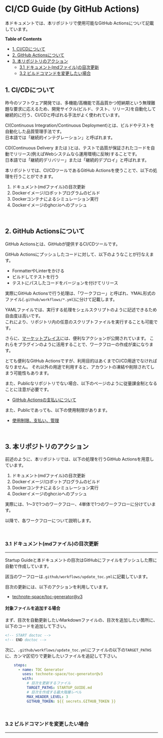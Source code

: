 # CI/CD Guide (by GitHub Actions)
本ドキュメントでは、本リポジトリで使用可能なGitHub Actionsについて記載しています。

<!-- START doctoc generated TOC please keep comment here to allow auto update -->
<!-- DON'T EDIT THIS SECTION, INSTEAD RE-RUN doctoc TO UPDATE -->
**Table of Contents**

- [1. CI/CDについて](#1-cicd%E3%81%AB%E3%81%A4%E3%81%84%E3%81%A6)
- [2. GitHub Actionsについて](#2-github-actions%E3%81%AB%E3%81%A4%E3%81%84%E3%81%A6)
- [3. 本リポジトリのアクション](#3-%E6%9C%AC%E3%83%AA%E3%83%9D%E3%82%B8%E3%83%88%E3%83%AA%E3%81%AE%E3%82%A2%E3%82%AF%E3%82%B7%E3%83%A7%E3%83%B3)
  - [3.1 ドキュメント(mdファイル)の目次更新](#31-%E3%83%89%E3%82%AD%E3%83%A5%E3%83%A1%E3%83%B3%E3%83%88md%E3%83%95%E3%82%A1%E3%82%A4%E3%83%AB%E3%81%AE%E7%9B%AE%E6%AC%A1%E6%9B%B4%E6%96%B0)
  - [3.2 ビルドコマンドを変更したい場合](#32-%E3%83%93%E3%83%AB%E3%83%89%E3%82%B3%E3%83%9E%E3%83%B3%E3%83%89%E3%82%92%E5%A4%89%E6%9B%B4%E3%81%97%E3%81%9F%E3%81%84%E5%A0%B4%E5%90%88)

<!-- END doctoc generated TOC please keep comment here to allow auto update -->

## 1. CI/CDについて
昨今のソフトウェア開発では、多機能/高機能で高品質かつ短納期という無理難題な要求に応えるため、開発サイクル(ビルド、テスト、リリース)を自動化して継続的に行う、CI/CDと呼ばれる手法がよく使われています。

CI(Continuous Integration/Continuous Deployment)とは、ビルドやテストを自動化した品質管理手法です。  
日本語では「継続的インテグレーション」と呼ばれます。

CD(Continuous Delivery または )とは、テストで品質が保証されたコードを自動でリリース(例えばWebシステムなら運用環境に反映)することです。  
日本語では「継続的デリバリー」または「継続的デプロイ」と呼ばれます。

本リポジトリでは、CI/CDツールであるGitHub Actionsを使うことで、以下の処理を行うことができます。

1. ドキュメント(mdファイル)の目次更新
2. Dockerイメージ/ロボットプログラムのビルド
3. Dockerコンテナによるシミュレーション実行
4. Dockerイメージのghcr.ioへのプッシュ

<br />

## 2. GitHub Actionsについて
GitHub Actionsとは、GitHubが提供するCI/CDツールです。

GitHub Actionsにプッシュしたコードに対して、以下のようなことが行なえます。

- FormatterやLinterをかける
- ビルドしてテストを行う
- テストにパスしたコードをバージョンを付けてリリース

実際にGitHub Actionsで行う処理は、「ワークフロー」と呼ばれ、YMAL形式のファイル(`.github/workflows/*.yml`)に分けて記載します。

YAMLファイルでは、実行する処理をシェルスクリプトのように記述できるため自由度は高いです。  
これにより、リポジトリ内の任意のスクリプトファイルを実行することも可能です。

さらに、[マーケットプレイス](https://github.com/marketplace?type=actions)には、便利なアクションが公開されています。
これらをプラグインのように活用することで、ワークフローの作成が楽になります。

とても便利なGitHub Actionsですが、利用目的はあくまでCI/CD用途でなければなりません。
それ以外の用途で利用すると、アカウントの凍結や削除されてしまう可能性もあります。

また、Publicなリポジトリでない場合、以下のページのように従量課金制となることに注意が必要です。

- [GitHub Actionsの支払いについて](https://docs.github.com/ja/github/setting-up-and-managing-billing-and-payments-on-github/about-billing-for-github-actions)

また、Publicであっても、以下の使用制限があります。

- [使用制限、支払い、管理](https://docs.github.com/ja/actions/reference/usage-limits-billing-and-administration)

<br />


## 3. 本リポジトリのアクション

前述のように、本リポジトリでは、以下の処理を行うGitHub Actionsを用意しています。

1. ドキュメント(mdファイル)の目次更新
2. Dockerイメージ/ロボットプログラムのビルド
3. Dockerコンテナによるシミュレーション実行
4. Dockerイメージのghcr.ioへのプッシュ

実際には、1〜3で1つのワークフロー、4単体で1つのワークフローに分けています。

以降で、各ワークフローについて説明します。

<br />


### 3.1 ドキュメント(mdファイル)の目次更新
-------------------------------------------------------------------------------
Startup Guideと本ドキュメントの目次はGitHubにファイルをプッシュした際に自動で作成しています。

該当のワーフローは`.github/workflows/update_toc.yml`に記載しています。

目次の更新には、以下のアクションを利用しています。

- [technote-space/toc-generator@v3](https://github.com/technote-space/toc-generator)


#### 対象ファイルを追加する場合
まず、目次を自動更新したいMarkdownファイルの、目次を追加したい箇所に、以下のコードを追加して下さい。

```md
<!-- START doctoc -->
<!-- END doctoc -->
```

次に、`.github/workflows/update_toc.yml`にファイルの以下の`TARGET_PATHS`に、カンマ区切りで更新したいファイルを追記して下さい。

```yml
    steps:
      - name: TOC Generator
        uses: technote-space/toc-generator@v3
        with:
          # 目次を更新するファイル
          TARGET_PATHS: STARTUP_GUIDE.md
          # 目次を作成する最大階層レベル
          MAX_HEADER_LEVEL: 3
          GITHUB_TOKEN: ${{ secrets.GITHUB_TOKEN }}
```


<br />

### 3.2 ビルドコマンドを変更したい場合
-------------------------------------------------------------------------------



<br />
